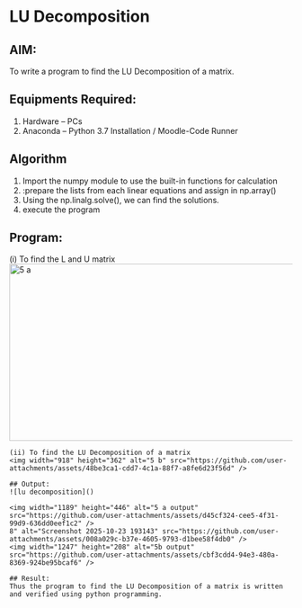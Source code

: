# LU Decomposition 

## AIM:
To write a program to find the LU Decomposition of a matrix.

## Equipments Required:
1. Hardware – PCs
2. Anaconda – Python 3.7 Installation / Moodle-Code Runner

## Algorithm
1. Import the numpy module to use the built-in functions for calculation
2. :prepare the lists from each linear equations and assign in np.array()
3. Using the np.linalg.solve(), we can find the solutions.
4. execute the program

## Program:
(i) To find the L and U matrix
<img width="877" height="315" alt="5 a" src="https://github.com/user-attachments/assets/36596531-a607-4a18-b70c-63d46c1c123a" />


```
(ii) To find the LU Decomposition of a matrix
<img width="918" height="362" alt="5 b" src="https://github.com/user-attachments/assets/48be3ca1-cdd7-4c1a-88f7-a8fe6d23f56d" />

## Output:
![lu decomposition]()

<img width="1189" height="446" alt="5 a output" src="https://github.com/user-attachments/assets/d45cf324-cee5-4f31-99d9-636dd0eef1c2" />
8" alt="Screenshot 2025-10-23 193143" src="https://github.com/user-attachments/assets/008a029c-b37e-4605-9793-d1bee58f4db0" />
<img width="1247" height="208" alt="5b output" src="https://github.com/user-attachments/assets/cbf3cdd4-94e3-480a-8369-924be95bcaf6" />

## Result:
Thus the program to find the LU Decomposition of a matrix is written and verified using python programming.

